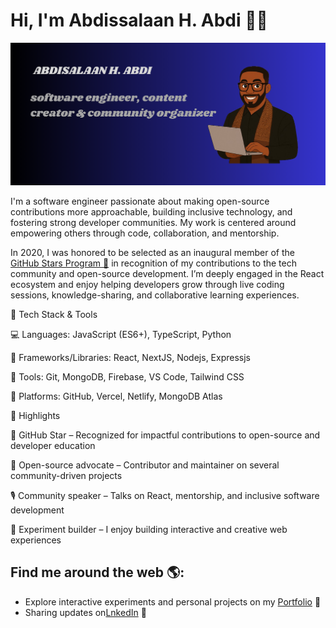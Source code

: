 # Hi, I'm Abdissalaan H. Abdi 👋🏾 

<img src="https://raw.githubusercontent.com/ApzHuss/ApzHuss/refs/heads/main/cover.png" alt="banner that says APZHUSS - software engineer, content creator and community organizer alongside a cartoon illustration of APZ.">

I'm a software engineer passionate about making open-source contributions more approachable, building inclusive technology, and fostering strong developer communities. My work is centered around empowering others through code, collaboration, and mentorship.

In 2020, I was honored to be selected as an inaugural member of the <a href="https://stars.github.com/">GitHub Stars Program 🌟</a> in recognition of my contributions to the tech community and open-source development. I’m deeply engaged in the React ecosystem and enjoy helping developers grow through live coding sessions, knowledge-sharing, and collaborative learning experiences.

🧰 Tech Stack & Tools

💻 Languages: JavaScript (ES6+), TypeScript, Python

🧠 Frameworks/Libraries: React, NextJS, Nodejs, Expressjs

🔧 Tools: Git, MongoDB, Firebase, VS Code, Tailwind CSS

🚀 Platforms: GitHub, Vercel, Netlify, MongoDB Atlas

💼 Highlights

🌟 GitHub Star – Recognized for impactful contributions to open-source and developer education

🧩 Open-source advocate – Contributor and maintainer on several community-driven projects

🎙️ Community speaker – Talks on React, mentorship, and inclusive software development

🧪 Experiment builder – I enjoy building interactive and creative web experiences


## Find me around the web 🌎: 

- Explore interactive experiments and personal projects on my <a href="#">Portfolio</a> 🏓
- Sharing updates on<a href="https://www.linkedin.com/in/abdisalaan-hussein-abdi-34057436b">LnkedIn</a> 💼
